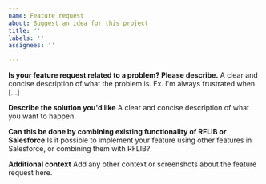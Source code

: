 ```yaml
---
name: Feature request
about: Suggest an idea for this project
title: ''
labels: ''
assignees: ''

---
```


**Is your feature request related to a problem? Please describe.**
A clear and concise description of what the problem is. Ex. I'm always frustrated when [...]

**Describe the solution you'd like**
A clear and concise description of what you want to happen.

**Can this be done by combining existing functionality of RFLIB or Salesforce**
Is it possible to implement your feature using other features in Salesforce, or combining them with RFLIB?

**Additional context**
Add any other context or screenshots about the feature request here.
